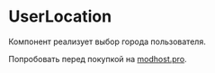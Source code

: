 # UserLocation

Компонент реализует выбор города пользователя.

Попробовать перед покупкой на [modhost.pro](https://modhost.pro).
